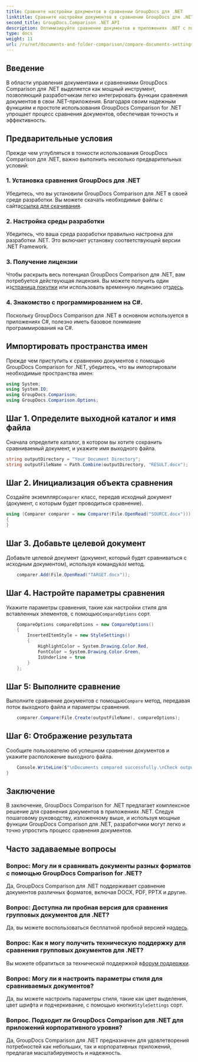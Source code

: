 ```yaml
---
title: Сравните настройки документов в сравнении GroupDocs для .NET
linktitle: Сравните настройки документов в сравнении GroupDocs для .NET
second_title: GroupDocs.Comparison .NET API
description: Оптимизируйте сравнение документов в приложениях .NET с помощью GroupDocs Comparison. Сравнивайте документы без особых усилий благодаря расширенным функциям.
type: docs
weight: 11
url: /ru/net/documents-and-folder-comparison/compare-documents-settings-dotnet/
---
```

## Введение
В области управления документами и сравнениями GroupDocs Comparison для .NET выделяется как мощный инструмент, позволяющий разработчикам легко интегрировать функции сравнения документов в свои .NET-приложения. Благодаря своим надежным функциям и простоте использования GroupDocs Comparison for .NET упрощает процесс сравнения документов, обеспечивая точность и эффективность.
## Предварительные условия
Прежде чем углубляться в тонкости использования GroupDocs Comparison для .NET, важно выполнить несколько предварительных условий:
### 1. Установка сравнения GroupDocs для .NET
 Убедитесь, что вы установили GroupDocs Comparison для .NET в своей среде разработки. Вы можете скачать необходимые файлы с сайта[ссылка для скачивания](https://releases.groupdocs.com/comparison/net/).
### 2. Настройка среды разработки
Убедитесь, что ваша среда разработки правильно настроена для разработки .NET. Это включает установку соответствующей версии .NET Framework.
### 3. Получение лицензии
Чтобы раскрыть весь потенциал GroupDocs Comparison для .NET, вам потребуется действующая лицензия. Вы можете получить один из[страница покупки](https://purchase.groupdocs.com/buy) или использовать временную лицензию от[здесь](https://purchase.groupdocs.com/temporary-license/).
### 4. Знакомство с программированием на C#.
Поскольку GroupDocs Comparison для .NET в основном используется в приложениях C#, полезно иметь базовое понимание программирования на C#.

## Импортировать пространства имен
Прежде чем приступить к сравнению документов с помощью GroupDocs Comparison for .NET, убедитесь, что вы импортировали необходимые пространства имен:
```csharp
using System;
using System.IO;
using GroupDocs.Comparison;
using GroupDocs.Comparison.Options;
```
## Шаг 1. Определите выходной каталог и имя файла
Сначала определите каталог, в котором вы хотите сохранить сравниваемый документ, и укажите имя выходного файла.
```csharp
string outputDirectory = "Your Document Directory";
string outputFileName = Path.Combine(outputDirectory, "RESULT.docx");
```
## Шаг 2. Инициализация объекта сравнения
 Создайте экземпляр`Comparer` класс, передав исходный документ (документ, с которым будет проводиться сравнение).
```csharp
using (Comparer comparer = new Comparer(File.OpenRead("SOURCE.docx")))
{
}
```
## Шаг 3. Добавьте целевой документ
 Добавьте целевой документ (документ, который будет сравниваться с исходным документом), используя команду`Add` метод.
```csharp
    comparer.Add(File.OpenRead("TARGET.docx"));
```
## Шаг 4. Настройте параметры сравнения
 Укажите параметры сравнения, такие как настройки стиля для вставленных элементов, с помощью`CompareOptions` сорт.
```csharp
    CompareOptions compareOptions = new CompareOptions()
    {
        InsertedItemStyle = new StyleSettings()
        {
            HighlightColor = System.Drawing.Color.Red,
            FontColor = System.Drawing.Color.Green,
            IsUnderline = true
        }
    };
```
## Шаг 5: Выполните сравнение
 Выполните сравнение документов с помощью`Compare` метод, передавая поток выходного файла и параметры сравнения.
```csharp
    comparer.Compare(File.Create(outputFileName), compareOptions);
```
## Шаг 6: Отображение результата
Сообщите пользователю об успешном сравнении документов и укажите расположение выходного файла.
```csharp
    Console.WriteLine($"\nDocuments compared successfully.\nCheck output in {Directory.GetCurrentDirectory()}.");
}
```

## Заключение
В заключение, GroupDocs Comparison for .NET предлагает комплексное решение для сравнения документов в приложениях .NET. Следуя пошаговому руководству, изложенному выше, и используя мощные функции GroupDocs Comparison для .NET, разработчики могут легко и точно упростить процесс сравнения документов.
## Часто задаваемые вопросы
### Вопрос: Могу ли я сравнивать документы разных форматов с помощью GroupDocs Comparison for .NET?
Да, GroupDocs Comparison для .NET поддерживает сравнение документов различных форматов, включая DOCX, PDF, PPTX и другие.
### Вопрос: Доступна ли пробная версия для сравнения групповых документов для .NET?
 Да, вы можете воспользоваться бесплатной пробной версией на[здесь](https://releases.groupdocs.com/).
### Вопрос: Как я могу получить техническую поддержку для сравнения групповых документов для .NET?
 Вы можете обратиться за технической поддержкой в[форум поддержки](https://forum.groupdocs.com/c/comparison/12).
### Вопрос: Могу ли я настроить параметры стиля для сравниваемых документов?
 Да, вы можете настроить параметры стиля, такие как цвет выделения, цвет шрифта и подчеркивание, с помощью кнопки`StyleSettings` сорт.
### Вопрос. Подходит ли GroupDocs Comparison для .NET для приложений корпоративного уровня?
Да, GroupDocs Comparison для .NET предназначен для удовлетворения потребностей как небольших, так и корпоративных приложений, предлагая масштабируемость и надежность.